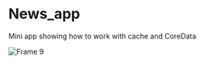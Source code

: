 # News_app
Mini app showing how to work with cache and CoreData

![Frame 9](https://user-images.githubusercontent.com/61863469/117534739-72a4ff00-affb-11eb-885f-cdeb9d4b666e.png)

